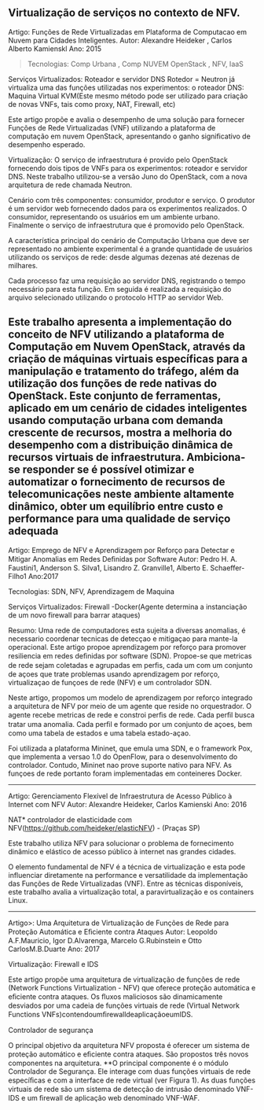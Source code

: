 

## Virtualização de serviços no contexto de NFV.

Artigo: Funções de Rede Virtualizadas em Plataforma de Computacao em Nuvem para Cidades Inteligentes. 
Autor: Alexandre Heideker , Carlos Alberto Kamienskl 
Ano: 2015

> Tecnologias: Comp Urbana , Comp NUVEM OpenStack , NFV, IaaS

Serviços Virtualizados: Roteador e servidor DNS
Rotedor = Neutron já virtualiza uma das funções utilizadas nos experimentos: o roteador
DNS: Maquina Virtual KVM(Este mesmo método pode ser utilizado para criação de novas VNFs, tais como proxy, NAT, Firewall, etc)

Este artigo propõe e avalia o desempenho de uma solução para fornecer Funções de Rede Virtualizadas (VNF) utilizando a plataforma de computação em nuvem OpenStack, apresentando o ganho significativo de desempenho esperado.

Virtualização: O serviço de infraestrutura é provido pelo OpenStack 
fornecendo dois tipos de VNFs para os experimentos: roteador e servidor DNS. 
Neste trabalho utilizou-se a versão Juno do OpenStack, com a nova arquitetura de rede chamada Neutron.

Cenário com três componentes: consumidor, produtor e serviço. 
O produtor é um servidor web fornecendo dados para os experimentos realizados. 
O consumidor, representando os usuários em um ambiente urbano.
Finalmente o serviço de infraestrutura que é promovido pelo OpenStack. 

A característica principal do cenário de Computação Urbana que deve ser 
representado no ambiente experimental é a grande quantidade de usuários 
utilizando os serviços de rede: desde algumas dezenas até dezenas de milhares.

Cada processo faz uma requisição ao servidor DNS, registrando o tempo necessário 
para esta função. Em seguida é realizada a requisição do arquivo selecionado utilizando
o protocolo HTTP ao servidor Web.

Este trabalho apresenta a implementação do conceito de NFV utilizando a plataforma de Computação em Nuvem OpenStack, através da criação de máquinas virtuais específicas para a manipulação e tratamento do tráfego, além da utilização dos funções de rede nativas do OpenStack. Este conjunto de ferramentas, aplicado em um cenário de cidades inteligentes usando computação urbana com demanda crescente de recursos, mostra a melhoria do desempenho com a distribuição dinâmica de recursos virtuais de infraestrutura. Ambiciona-se responder se é possível otimizar e automatizar o fornecimento de recursos de telecomunicações neste ambiente altamente dinâmico, obter um equilíbrio entre custo e performance para uma qualidade de serviço adequada
--------------------------------------------------------------------------------------------------------------------------

Artigo: Emprego de NFV e Aprendizagem por Reforço para Detectar e Mitigar Anomalias em Redes Deﬁnidas por Software
Autor: Pedro H. A. Faustini1, Anderson S. Silva1, Lisandro Z. Granville1, Alberto E. Schaeffer-Filho1
Ano:2017 

Tecnologias: SDN, NFV, Aprendizagem de Maquina

Serviços Virtualizados: Firewall -Docker(Agente determina a instanciação de um novo firewall para barrar ataques)


Resumo: Uma rede de computadores esta sujeita a diversas anomalias, é necessario coordenar tecnicas de detecçao e mitigaçao 
para mante-la operacional. Este artigo propoe aprendizagem por reforço para promover resiliencia em redes deﬁnidas por software (SDN).
Propoe-se que metricas de rede sejam coletadas e agrupadas em perﬁs, cada um com um conjunto de açoes que trate problemas usando 
aprendizagem por reforço, virtualizaçao de funçoes de rede (NFV) e um controlador SDN.

Neste artigo, propomos um modelo de aprendizagem por reforço integrado a arquitetura de NFV por meio de um agente que reside no 
orquestrador. O agente recebe metricas de rede e constroi perﬁs de rede. Cada perﬁl busca tratar uma anomalia. Cada perﬁl e formado
por um conjunto de açoes, bem como uma tabela de estados e uma tabela estado-açao.

Foi utilizada a plataforma Mininet, que emula uma SDN, e o framework Pox, que implementa a versao 1.0 do OpenFlow, para o 
desenvolvimento do controlador. Contudo, Mininet nao prove suporte nativo para NFV. As funçoes de rede portanto foram 
implementadas em conteineres Docker.


---------------------------------------------------------------------------------------------------------------------------------

Artigo: Gerenciamento Flexível de Infraestrutura de Acesso Público à Internet com NFV 
Autor: Alexandre Heideker, Carlos Kamienski 
Ano: 2016

NAT* controlador de elasticidade com NFV(https://github.com/heideker/elasticNFV) - (Praças SP)

Este trabalho utiliza NFV para solucionar o problema de fornecimento dinâmico e elástico de acesso público à internet nas 
grandes cidades.

O elemento fundamental de NFV é a técnica de virtualização e esta pode influenciar diretamente na performance e versatilidade da 
implementação das Funções de Rede Virtualizadas (VNF). Entre as técnicas disponíveis, este trabalho avalia  a virtualização total, 
a paravirtualização e os containers Linux.


----------------------------------------------------------------------------------------------------------------------------------

Artigo>: Uma Arquitetura de Virtualização de Funções de Rede para Proteção Automática e Eﬁciente contra Ataques
Autor: Leopoldo A.F.Mauricio, Igor D.Alvarenga, Marcelo G.Rubinstein e Otto CarlosM.B.Duarte
Ano: 2017

Virtualização: Firewall e IDS

Este artigo propõe uma arquitetura de virtualização de funções de rede (Network Functions Virtualization - NFV) 
que oferece proteção automática e eﬁciente contra ataques. Os ﬂuxos maliciosos são dinamicamente desviados por uma 
cadeia de funções virtuais de rede (Virtual Network Functions VNFs)contendoumﬁrewalldeaplicaçãoeumIDS.

Controlador de segurança

O principal objetivo da arquitetura NFV proposta é oferecer um sistema de proteção automático e eﬁciente contra ataques. São propostos três novos componentes na arquitetura. **O principal componente é o módulo Controlador de Segurança. Ele interage com duas funções virtuais de rede especíﬁcas e com a interface de rede virtual (ver Figura 1). As duas funções virtuais de rede são um sistema de detecção de intrusão denominado VNF-IDS e um ﬁrewall de aplicação web denominado VNF-WAF.

